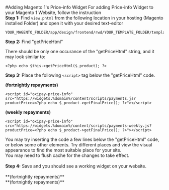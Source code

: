 #Adding Magento 1's Price-info Widget
For adding Price-info Widget to your Magento 1 Website, follow the instruction<br>
<strong>Step 1:</strong> Find ```view.phtml``` from the following location in your hosting (Magento installed Folder) and open it with your desired text-editor<br>
```
YOUR_MAGENTO_FOLDER/app/design/frontend/rwd/YOUR_TEMPLATE_FOLDER/template/catalog/product/view.phtml
```
<strong>Step 2:</strong> Find "getPriceHtml"<br>

There should be only one occurance of the "getPriceHtml" string, and it may look similar to:
```
<?php echo $this->getPriceHtml($_product); ?>
```
<strong>Step 3:</strong> Place the following ```<script>``` tag below the "getPriceHtml" code.<br>

**(fortnightly repayments)**
```
<script id="oxipay-price-info" src="https://widgets.%domain%/content/scripts/payments.js?productPrice=<?php echo $_product->getFinalPrice(); ?>"></script>
```
**(weekly repayments)**
```
<script id="oxipay-price-info" src="https://widgets.%domain%/content/scripts/payments-weekly.js?productPrice=<?php echo $_product->getFinalPrice(); ?>"></script>
```
<div class="alert alert-danger">
    You may try inserting the code a few lines below the "getPriceHtml" code, or below some other elements. Try different places and view the visual appearance to find the most suitable place for your site.<br>
    You may need to flush cache for the changes to take effect. 
</div>
<br>
<strong>Step 4:</strong> Save and you should see a working widget on your website.<br><br>
**(fortnightly repayments)**
<script id="oxipay-price-info" src="https://widgets.%domain%/content/scripts/payments.js?productPrice=100"></script>
<br>
**(fortnightly repayments)**
<script id="oxipay-price-info" src="https://widgets.%domain%/content/scripts/payments-weekly.js?productPrice=100"></script>
